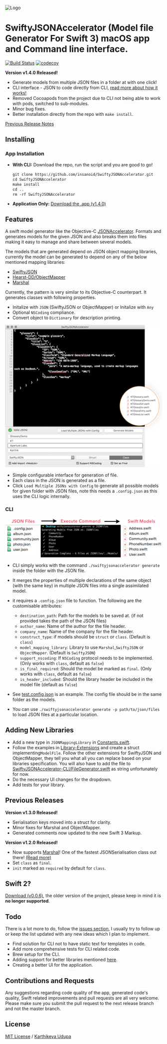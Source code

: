 ![Logo](https://raw.githubusercontent.com/insanoid/SwiftyJSONAccelerator/master/SwiftyJSONAccelerator/Support/Assets.xcassets/AppIcon.appiconset/Icon_32x32%402x.png)

# SwiftyJSONAccelerator (Model file Generator For Swift 3) macOS app and Command line interface.

[![Build
Status](https://travis-ci.org/insanoid/SwiftyJSONAccelerator.svg?branch=master)](https://travis-ci.org/insanoid/SwiftyJSONAccelerator) [![codecov](https://codecov.io/gh/insanoid/SwiftyJSONAccelerator/branch/master/graph/badge.svg)](https://codecov.io/gh/insanoid/SwiftyJSONAccelerator)

**Version v1.4.0 Released!**

- Generate models from multiple JSON files in a folder at with one click!
- CLI interface - JSON to code directly from CLI, [read more about how it works!](#CLI)
- Removed Cocoapods from the project due to CLI not being able to work with pods, switched to sub-modules.
- Minor bug fixes.
- Better installation directly from the repo with `make install`.

[Previous Release Notes](#previous-releases)

## Installing

### App Installation

- **With CLI:** Download the repo, run the script and you are good to go!

  ```
  git clone https://github.com/insanoid/SwiftyJSONAccelerator.git
  cd SwiftyJSONAccelerator
  make install
  cd ..
  rm -rf SwiftyJSONAccelerator
  ```

- **Application Only:** [Download the .app (v1.4.0)](https://github.com/insanoid/SwiftyJSONAccelerator/releases/download/v1.4.0/SwiftyJSONAccelerator.zip)

## Features

A swift model generator like the Objective-C [JSONAccelerator](http://nerdery.com/json-accelerator). Formats and generates models for the given JSON and also breaks them into files making it easy to manage and share between several models.

The models that are generated depend on JSON object mapping libraries, currently the model can be generated to depend on any of the below mentioned mapping libraries:

- [SwiftyJSON](https://github.com/SwiftyJSON/SwiftyJSON)
- [Hearst-DD/ObjectMapper](https://github.com/Hearst-DD/ObjectMapper)
- [Marshal](https://github.com/utahiosmac/Marshal)

Currently, the pattern is very similar to its Objective-C counterpart. It generates classes with following properties.

- Initalize with `JSON` (SwiftyJSON or ObjectMapper) or Initalize with `Any`
- Optional `NSCoding` compliance.
- Convert object to `Dictionary` for description printing.

![Preview](https://github.com/insanoid/SwiftyJSONAccelerator/raw/master/preview.png)

- Simple configurable interface for generation of file.
- Each class in the JSON is generated as a file.
- Click `Load Multiple JSONs with Config` to generate all possible models for given folder with JSON files, note this needs a `.config.json` as this uses the CLI logic internally.

### CLI

![Preview](https://github.com/insanoid/SwiftyJSONAccelerator/raw/master/preview-cli.png)

- CLI simply works with the command `./swiftyjsonaccelerator generate` inside the folder with the JSON file.
- It merges the properties of multiple declarations of the same object (with the same key) in multiple JSON files into a single assimilated model.
- it requires a `.config.json` file to function. The following are the customisable attributes:

  - `destination_path`: Path for the models to be saved at. (if not provided takes the path of the JSON files)
  - `author_name`: Name of the author for the file header.
  - `company_name`: Name of the company for the file header.
  - `construct_type`: if models should be `struct` or `class`. (Default is `class`)
  - `model_mapping_library`: Library to use `Marshal`,`SwiftyJSON` or `ObjectMapper`. (Default is `SwiftyJSON`)
  - `support_nscoding`: If `NSCoding` protocol needs to be implemented. (Only works with `class`, default as `false`)
  - `is_final_required`: Should the model be marked as `final`. (Only works with `class`, default as `false`)
  - `is_header_included`: Should the library header be included in the model file (default as `false`)

- See [test.config.json](https://github.com/insanoid/SwiftyJSONAccelerator/blob/master/SwiftyJSONAcceleratorTests/Support%20Files/MultipleModelTests/test_config.json) is an example. The config file should be in the same folder as the models.

- You can use `./swiftyjsonaccelerator generate -p path/to/json/files` to load JSON files at a particular location.

## Adding New Libraries

- Add a new type in `JSONMappingLibrary` in [Constants.swift](https://github.com/insanoid/SwiftyJSONAccelerator/blob/master/Core/Constants.swift).
- Follow the examples in [Library-Extensions](https://github.com/insanoid/SwiftyJSONAccelerator/blob/master/Core/Library-Extensions) and create a struct implementing`ModelFile`. Follow the other extensions for SwiftyJSON and ObjectMapper, they tell you what all you can replace based on your libraries specification. You will also have to add the file to [SwiftyJSONAccelerator-CLI/FileGenerator.swift](https://github.com/insanoid/SwiftyJSONAccelerator/blob/master/SwiftyJSONAccelerator-CLI/FileGenerator.swift) as string unfortunately for now.
- Do the necessary UI changes for the dropdown.
- Add tests for your library.

## Previous Releases

**Version v1.3.0 Released!**

- Serialisation keys moved into a struct for clarity.
- Minor fixes for Marshal and ObjectMapper.
- Generated comments now updated to the new Swift 3 Markup.

**Version v1.2.0 Released!**

- Now supports [Marshal](https://github.com/utahiosmac/Marshal)! One of the fastest JSONSerialisation class out there! [(Read more)](https://github.com/bwhiteley/JSONShootout)
- Set `class` as `final`.
- `init` marked as `required` by default for `class`.

## Swift 2?

[Download (v0.0.6)](https://github.com/insanoid/SwiftyJSONAccelerator/releases/download/v0.0.6/SwiftyJSONAccelerator.zip), the older version of the project, please keep in mind it is **no longer supported**.

## Todo

There is a lot more to do, follow the [issues section](https://github.com/insanoid/SwiftyJSONAccelerator/issues), I usually try to follow up or keep the list updated with any new ideas which I plan to implement.

- Find solution for CLI not to have static text for templates in code.
- Add more comprehensive tests for CLI related code.
- Brew setup for the CLI.
- Adding support for better libraries mentioned [here](https://github.com/bwhiteley/JSONShootout).
- Creating a better UI for the application.

## Contributions and Requests

Any suggestions regarding code quality of the app, generated code's quality, Swift related improvements and pull requests are all very welcome. Please make sure you submit the pull request to the next release branch and not the master branch.

## License

[MIT License](LICENSE) / [Karthikeya Udupa](https://karthikeya.co.uk)

